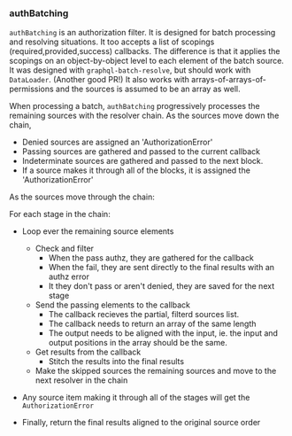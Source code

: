 ### authBatching

`authBatching` is an authorization filter.
It is designed for batch processing and resolving situations.
It too accepts a list of scopings (required,provided,success) callbacks.
The difference is that it applies the scopings
on an object-by-object level to each element of the batch source.
It was designed with `graphql-batch-resolve`, but should work with `DataLoader`. (Another good PR!)
It also works with arrays-of-arrays-of-permissions and the sources is assumed to be an array as well.

When processing a batch, `authBatching` progressively
processes the remaining sources with the resolver chain.
As the sources move down the chain,

- Denied sources are assigned an 'AuthorizationError'
- Passing sources are gathered and passed to the current callback
- Indeterminate sources are gathered and passed to the next block.
- If a source makes it through all of the blocks, it is assigned the 'AuthorizationError'

As the sources move through the chain:

For each stage in the chain:

- Loop ever the remaining source elements
  - Check and filter
    - When the pass authz, they are gathered for the callback
    - When the fail, they are sent directly to the final results with an authz error
    - It they don't pass or aren't denied, they are saved for the next stage
  - Send the passing elements to the callback
    - The callback recieves the partial, filterd sources list.
    - The callback needs to return an array of the same length
    - The output needs to be aligned with the input, ie. the input and output positions in the array should be the same.
  - Get results from the callback
    - Stitch the results into the final results
  - Make the skipped sources the remaining sources and move to the next resolver in the chain

- Any source item making it through all of the stages will get the `AuthorizationError`
- Finally, return the final results aligned to the original source order


